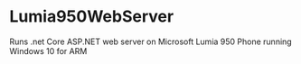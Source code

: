 # Lumia950WebServer
Runs .net Core ASP.NET web server on Microsoft Lumia 950 Phone running Windows 10 for ARM
